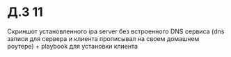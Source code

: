 #  Д.З 11
Скриншот установленного ipa server без встроенного DNS сервиса  (dns записи для сервера и клиента прописывал на своем домашнем роутере) + playbook для установки клиента
